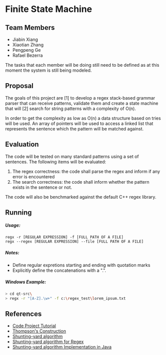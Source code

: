 # Finite State Machine

## Team Members

* Jiabin Xiang
* Xiaotian Zhang
* Pengpeng Ge
* Rafael Bezerra

The tasks that each member will be doing still need to be defined as at this moment the system is still being modeled.


## Proposal
The goals of this project are [1] to develop a regex stack-based grammar parser that can receive patterns, validate them and create a state machine that will [2] search for string patterns with a complexity of O(n).

In order to get the complexity as low as O(n) a data structure based on tries will be used. An array of pointers will be used to access a linked list that represents the sentence which the pattern will be matched against.

## Evaluation
The code will be tested on many standard patterns using a set of sentences. The following items will be evaluated:

1. The regex correctness: the code shall parse the regex and inform if any error is encountered
2. The search correctness: the code shall inform whether the pattern exists in the sentence or not.

The code will also be benchmarked against the default C++ regex library.

## Running
##### Usage:
```
regx -r [REGULAR EXPRESSION] -f [FULL PATH OF A FILE]
regx --regex [REGULAR EXPRESSION] --file [FULL PATH OF A FILE]
```

##### Notes:
* Define regular expretions starting and ending with quotation marks
* Explicitly define the concatenations with a ".".

##### Windows Example:
```bash
> cd qt-src\
> regx -r "[A-Z].\w+" -f c:\regex_test\lorem_ipsum.txt
```


## References
*  [Code Project Tutorial](http://www.codeproject.com/Articles/5412/Writing-own-regular-expression-parser)
*  [Thompson's Construction](https://en.wikipedia.org/wiki/Thompson%27s_construction)
*  [Shunting-yard algorithm](https://en.wikipedia.org/wiki/Shunting-yard_algorithm)
*  [Shunting-yard algorithm for Regex](http://jacobappleton.io/2015/07/02/regex-ii-the-shunting-yard-algorithm/)
*  [Shunting-yard algorithm Implementation in Java](https://gist.github.com/gmenard/6161825)
